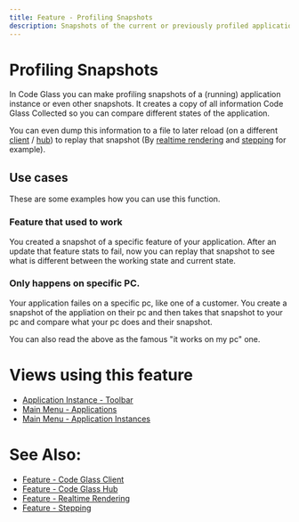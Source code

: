 ```yaml
---
title: Feature - Profiling Snapshots
description: Snapshots of the current or previously profiled applications.
---
```

# Profiling Snapshots
In Code Glass you can make profiling snapshots of a (running) application instance or even other snapshots.
It creates a copy of all information Code Glass Collected so you can compare different states of the application.

You can even dump this information to a file to later reload (on a different [client](CodeGlassClient.md) / [hub](CodeGlassHub.md)) to replay that snapshot (By [realtime rendering](RealtimeRendering.md) and [stepping](ApplicationInstanceStepping.md) for example).


## Use cases
These are some examples how you can use this function. 

### Feature that used to work
You created a snapshot of a specific feature of your application. 
After an update that feature stats to fail, now you can replay that snapshot  to see what is different between the working state and current state.


### Only happens on specific PC.
Your application failes on a specific pc, like one of a customer.
You create a snapshot of the appliation on their pc and then takes that snapshot to your pc and compare what your pc does and their snapshot. 

You can also read the above as the famous "it works on my pc" one. 


# Views using this feature
 - [Application Instance - Toolbar](../views/ApplicationInstanceDockWindow/Toolbar.md#snapshots)
 - [Main Menu - Applications ](../views/mainwindow/application.md)
 - [Main Menu - Application Instances](../views/mainwindow/applicationinstance.md)
 
# See Also:
- [Feature - Code Glass Client](CodeGlassClient.md)
- [Feature - Code Glass Hub](CodeGlassHub.md)
- [Feature - Realtime Rendering](RealtimeRendering.md)
- [Feature - Stepping](ApplicationInstanceStepping.md)


